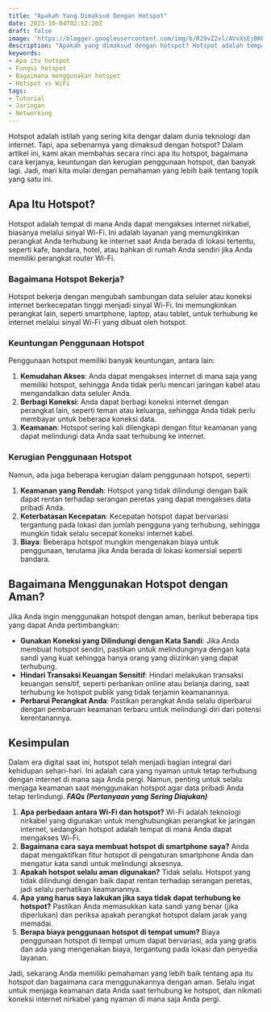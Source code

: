 ```yaml
---
title: "Apakah Yang Dimaksud Dengan Hotspot"
date: 2023-10-04T02:52:20Z
draft: false
image: 'https://blogger.googleusercontent.com/img/b/R29vZ2xl/AVvXsEjBK6nMd1kxGa4HF03V_NtndVxZgmmJOoFdS3z_natn9toVjLyBPWaGZWH9_b-xCE8i3vGPn67W89m6IPsMYkZ364z92vOhtJ43S2ibPztppDKrTa58BM54g8NG2PAImeAlMkCUXVLGnTBBPNkBIn3SZtJYUWhnbwgqrHTzBnkFnwpg1RJ1hFmOd8AqkH8/s480/apakah-yang-dimaksud-dengan-hotspot.webp'
description: "Apakah yang dimaksud dengan hotspot? Hotspot adalah tempat di mana Anda dapat mengakses internet nirkabel, biasanya melalui sinyal Wi-Fi."
keywords:
- Apa itu hotspot
- Fungsi hotspot
- Bagaimana menggunakan hotspot
- Hotspot vs WiFi
tags:
- Tutorial
- Jaringan
- Networking
---
```


Hotspot adalah istilah yang sering kita dengar dalam dunia teknologi dan internet. Tapi, apa sebenarnya yang dimaksud dengan hotspot? Dalam artikel ini, kami akan membahas secara rinci apa itu hotspot, bagaimana cara kerjanya, keuntungan dan kerugian penggunaan hotspot, dan banyak lagi. Jadi, mari kita mulai dengan pemahaman yang lebih baik tentang topik yang satu ini.

## Apa Itu Hotspot?

Hotspot adalah tempat di mana Anda dapat mengakses internet nirkabel, biasanya melalui sinyal Wi-Fi. Ini adalah layanan yang memungkinkan perangkat Anda terhubung ke internet saat Anda berada di lokasi tertentu, seperti kafe, bandara, hotel, atau bahkan di rumah Anda sendiri jika Anda memiliki perangkat router Wi-Fi.

### Bagaimana Hotspot Bekerja?

Hotspot bekerja dengan mengubah sambungan data seluler atau koneksi internet berkecepatan tinggi menjadi sinyal Wi-Fi. Ini memungkinkan perangkat lain, seperti smartphone, laptop, atau tablet, untuk terhubung ke internet melalui sinyal Wi-Fi yang dibuat oleh hotspot.

### Keuntungan Penggunaan Hotspot

Penggunaan hotspot memiliki banyak keuntungan, antara lain:

1. **Kemudahan Akses**: Anda dapat mengakses internet di mana saja yang memiliki hotspot, sehingga Anda tidak perlu mencari jaringan kabel atau mengandalkan data seluler Anda.
2. **Berbagi Koneksi**: Anda dapat berbagi koneksi internet dengan perangkat lain, seperti teman atau keluarga, sehingga Anda tidak perlu membayar untuk beberapa koneksi data.
3. **Keamanan**: Hotspot sering kali dilengkapi dengan fitur keamanan yang dapat melindungi data Anda saat terhubung ke internet.

### Kerugian Penggunaan Hotspot

Namun, ada juga beberapa kerugian dalam penggunaan hotspot, seperti:

1. **Keamanan yang Rendah**: Hotspot yang tidak dilindungi dengan baik dapat rentan terhadap serangan peretas yang dapat mengakses data pribadi Anda.
2. **Keterbatasan Kecepatan**: Kecepatan hotspot dapat bervariasi tergantung pada lokasi dan jumlah pengguna yang terhubung, sehingga mungkin tidak selalu secepat koneksi internet kabel.
3. **Biaya**: Beberapa hotspot mungkin mengenakan biaya untuk penggunaan, terutama jika Anda berada di lokasi komersial seperti bandara.

## Bagaimana Menggunakan Hotspot dengan Aman?

Jika Anda ingin menggunakan hotspot dengan aman, berikut beberapa tips yang dapat Anda pertimbangkan:

* **Gunakan Koneksi yang Dilindungi dengan Kata Sandi**: Jika Anda membuat hotspot sendiri, pastikan untuk melindunginya dengan kata sandi yang kuat sehingga hanya orang yang diizinkan yang dapat terhubung.
* **Hindari Transaksi Keuangan Sensitif**: Hindari melakukan transaksi keuangan sensitif, seperti perbankan online atau belanja daring, saat terhubung ke hotspot publik yang tidak terjamin keamanannya.
* **Perbarui Perangkat Anda**: Pastikan perangkat Anda selalu diperbarui dengan pembaruan keamanan terbaru untuk melindungi diri dari potensi kerentanannya.

## Kesimpulan

Dalam era digital saat ini, hotspot telah menjadi bagian integral dari kehidupan sehari-hari. Ini adalah cara yang nyaman untuk tetap terhubung dengan internet di mana saja Anda pergi. Namun, penting untuk selalu menjaga keamanan saat menggunakan hotspot agar data pribadi Anda tetap terlindungi. **_FAQs (Pertanyaan yang Sering Diajukan)_**

1. **Apa perbedaan antara Wi-Fi dan hotspot?** Wi-Fi adalah teknologi nirkabel yang digunakan untuk menghubungkan perangkat ke jaringan internet, sedangkan hotspot adalah tempat di mana Anda dapat mengakses Wi-Fi.
2. **Bagaimana cara saya membuat hotspot di smartphone saya?** Anda dapat mengaktifkan fitur hotspot di pengaturan smartphone Anda dan mengatur kata sandi untuk melindungi aksesnya.
3. **Apakah hotspot selalu aman digunakan?** Tidak selalu. Hotspot yang tidak dilindungi dengan baik dapat rentan terhadap serangan peretas, jadi selalu perhatikan keamanannya.
4. **Apa yang harus saya lakukan jika saya tidak dapat terhubung ke hotspot?** Pastikan Anda memasukkan kata sandi yang benar (jika diperlukan) dan periksa apakah perangkat hotspot dalam jarak yang memadai.
5. **Berapa biaya penggunaan hotspot di tempat umum?** Biaya penggunaan hotspot di tempat umum dapat bervariasi, ada yang gratis dan ada yang mengenakan biaya, tergantung pada lokasi dan penyedia layanan.

Jadi, sekarang Anda memiliki pemahaman yang lebih baik tentang apa itu hotspot dan bagaimana cara menggunakannya dengan aman. Selalu ingat untuk menjaga keamanan data Anda saat terhubung ke hotspot, dan nikmati koneksi internet nirkabel yang nyaman di mana saja Anda pergi.
